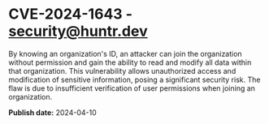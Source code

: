 # CVE-2024-1643 - security@huntr.dev

By knowing an organization's ID, an attacker can join the organization without permission and gain the ability to read and modify all data within that organization. This vulnerability allows unauthorized access and modification of sensitive information, posing a significant security risk. The flaw is due to insufficient verification of user permissions when joining an organization.

**Publish date:** 2024-04-10
